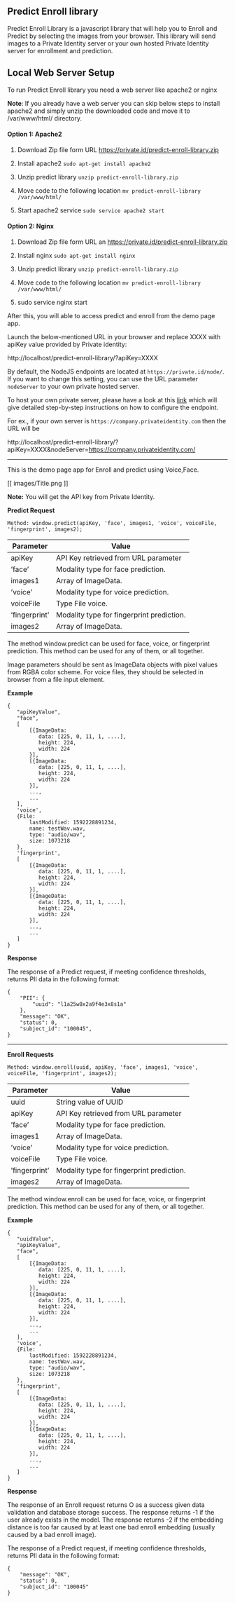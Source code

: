 ## Predict Enroll library  ##

Predict Enroll Library is a javascript library that will help you to Enroll and Predict by selecting the images from your browser. This library will send images to a Private Identity server or your own hosted Private Identity server for enrollment and prediction.

## Local Web Server Setup ##

To run Predict Enroll library you need a web server like apache2 or nginx

**Note**: If you already have a web server you can skip below steps to install apache2 and simply unzip the downloaded code and move it to /var/www/html/ directory.

#### Option 1: Apache2 #### 

1. Download Zip file form URL https://private.id/predict-enroll-library.zip

2. Install apache2  `sudo apt-get install apache2`

3. Unzip predict library `unzip predict-enroll-library.zip` 

4. Move code to the following location `mv predict-enroll-library /var/www/html/`

5. Start apache2 service `sudo service apache2 start`

#### Option 2: Nginx #### 

1. Download Zip file form URL an https://private.id/predict-enroll-library.zip

2. Install nginx `sudo apt-get install nginx`

3. Unzip predict library `unzip predict-enroll-library.zip` 

4. Move code to the following location `mv predict-enroll-library /var/www/html/` 

5. sudo service nginx start


After this, you will able to access predict and enroll from the demo page app. 

Launch the below-mentioned URL in your browser and replace XXXX with apiKey value provided by Private identity:

http://localhost/predict-enroll-library/?apiKey=XXXX

By default, the NodeJS endpoints are located at `https://private.id/node/`. If you want to change this setting, you can use the URL parameter `nodeServer` to your own private hosted server.

To host your own private server, please have a look at this [link](https://github.com/openinfer/PrivateIdentity/wiki/cluster-setup) which will give detailed step-by-step instructions on how to configure the endpoint.

For ex., if your own server is `https://company.privateidentity.com` then the URL will be

 http://localhost/predict-enroll-library/?apiKey=XXXX&nodeServer=https://company.privateidentity.com/

---------------------------------------------------------------------
This is the demo page app for Enroll and predict using Voice,Face.

[[ images/Title.png ]]

**Note:** You will get the API key from Private Identity.


**Predict Request**

`Method: window.predict(apiKey, 'face', images1, 'voice', voiceFile, 'fingerprint', images2);`


|Parameter     |         Value| 
|-----|----|
|apiKey           |         API Key retrieved from URL parameter |
|’face’      |         Modality type for face prediction.|
|images1      |         Array of ImageData.|
|’voice’      |         Modality type for voice prediction.|
|voiceFile      |         Type File voice.|
|’fingerprint’      |         Modality type for fingerprint prediction.|
|images2      |         Array of ImageData.|

The method window.predict can be used for face, voice, or fingerprint prediction. This method can be used for any of them, or all together. 

Image parameters should be sent as ImageData objects with pixel values from RGBA color scheme. For voice files, they should be selected in browser from a file input element. 

**Example**

```
{
   "apiKeyValue",
   "face",
   [
       [{ImageData: 
          data: [225, 0, 11, 1, ....],
          height: 224,
          width: 224
       }],
       [{ImageData: 
          data: [225, 0, 11, 1, ....],
          height: 224,
          width: 224
       }],
       ...,
       ...
   ],
   'voice',
   {File:
       lastModified: 1592228891234,
       name: testWav.wav,
       type: "audio/wav",
       size: 1073218
   },
   'fingerprint',
   [
       [{ImageData: 
          data: [225, 0, 11, 1, ....],
          height: 224,
          width: 224
       }],
       [{ImageData: 
          data: [225, 0, 11, 1, ....],
          height: 224,
          width: 224
       }],
       ...,
       ...
   ]
}
```

**Response**


The response of a Predict request, if meeting confidence thresholds, returns PII data in the following format:
```
{
    "PII": {
        "uuid": "l1a25w8x2a9f4e3x8s1a"
    },
    "message": "OK",
    "status": 0,
    "subject_id": "100045",
}
```


---------------------------------------------------------------------


**Enroll Requests**

`Method: window.enroll(uuid, apiKey, 'face', images1, 'voice', voiceFile, 'fingerprint', images2);`


|Parameter     |         Value| 
|-----|----|
|uuid           |         String value of UUID |
|apiKey           |         API Key retrieved from URL parameter |
|’face’      |         Modality type for face prediction.|
|images1      |         Array of ImageData.|
|’voice’      |         Modality type for voice prediction.|
|voiceFile      |         Type File voice.|
|’fingerprint’      |         Modality type for fingerprint prediction.|
|images2      |         Array of ImageData.|

The method window.enroll can be used for face, voice, or fingerprint prediction. This method can be used for any of them, or all together. 

**Example**

```
{
   "uuidValue",
   "apiKeyValue",
   "face",
   [
       [{ImageData: 
          data: [225, 0, 11, 1, ....],
          height: 224,
          width: 224
       }],
       [{ImageData: 
          data: [225, 0, 11, 1, ....],
          height: 224,
          width: 224
       }],
       ...,
       ...
   ],
   'voice',
   {File:
       lastModified: 1592228891234,
       name: testWav.wav,
       type: "audio/wav",
       size: 1073218
   },
   'fingerprint',
   [
       [{ImageData: 
          data: [225, 0, 11, 1, ....],
          height: 224,
          width: 224
       }],
       [{ImageData: 
          data: [225, 0, 11, 1, ....],
          height: 224,
          width: 224
       }],
       ...,
       ...
   ]
}
```

**Response**

The response of an Enroll request returns O as a success given data validation and database storage success. The response returns -1 if the user already exists in the model. The response returns -2 if the embedding distance is too far caused by at least one bad enroll embedding (usually caused by a bad enroll image).

The response of a Predict request, if meeting confidence thresholds, returns PII data in the following format:
```
{
    "message": "OK",
    "status": 0,
    "subject_id": "100045"
}
```